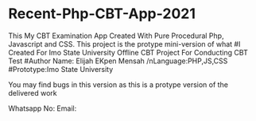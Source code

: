 # Recent-Php-CBT-App-2021
This My CBT Examination App Created With Pure Procedural Php, Javascript and CSS. This project is the protype mini-version of what 
#I Created For Imo State University Offline CBT Project For Conducting CBT Test
#Author Name: Elijah EKpen Mensah
/nLanguage:PHP,JS,CSS
#Prototype:Imo State University



You may find bugs in this version as this is a protype version of the delivered work 


Whatsapp No:
Email:
